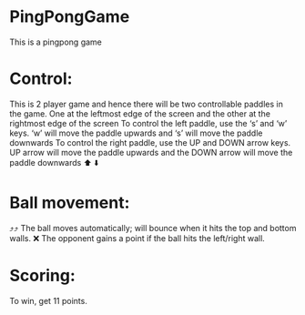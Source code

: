 # PingPongGame
 This is a pingpong game

# Control:
This is 2 player game and hence there will be two controllable paddles in the game. One at the leftmost edge of the screen and the other at the rightmost edge of the screen
To control the left paddle, use the ‘s’ and ‘w’ keys. ‘w’ will move the paddle upwards and ‘s’ will move the paddle downwards
To control the right paddle, use the UP and DOWN arrow keys. UP arrow will move the paddle upwards and the DOWN arrow will move the paddle downwards ⬆️ ⬇️

# Ball movement:
⤴⤴ The ball moves automatically; will bounce when it hits the top and bottom walls.
❌ The opponent gains a point if the ball hits the left/right wall.

# Scoring:
To win, get 11 points.
